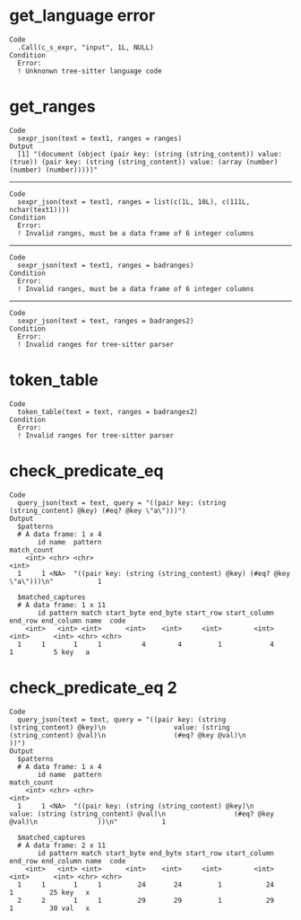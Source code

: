 # get_language error

    Code
      .Call(c_s_expr, "input", 1L, NULL)
    Condition
      Error:
      ! Unknonwn tree-sitter language code

# get_ranges

    Code
      sexpr_json(text = text1, ranges = ranges)
    Output
      [1] "(document (object (pair key: (string (string_content)) value: (true)) (pair key: (string (string_content)) value: (array (number) (number) (number)))))"

---

    Code
      sexpr_json(text = text1, ranges = list(c(1L, 10L), c(111L, nchar(text1))))
    Condition
      Error:
      ! Invalid ranges, must be a data frame of 6 integer columns

---

    Code
      sexpr_json(text = text1, ranges = badranges)
    Condition
      Error:
      ! Invalid ranges, must be a data frame of 6 integer columns

---

    Code
      sexpr_json(text = text, ranges = badranges2)
    Condition
      Error:
      ! Invalid ranges for tree-sitter parser

# token_table

    Code
      token_table(text = text, ranges = badranges2)
    Condition
      Error:
      ! Invalid ranges for tree-sitter parser

# check_predicate_eq

    Code
      query_json(text = text, query = "((pair key: (string (string_content) @key) (#eq? @key \"a\")))")
    Output
      $patterns
      # A data frame: 1 x 4
           id name  pattern                                                            match_count
        <int> <chr> <chr>                                                                    <int>
      1     1 <NA>  "((pair key: (string (string_content) @key) (#eq? @key \"a\")))\n"           1
      
      $matched_captures
      # A data frame: 1 x 11
           id pattern match start_byte end_byte start_row start_column end_row end_column name  code 
        <int>   <int> <int>      <int>    <int>     <int>        <int>   <int>      <int> <chr> <chr>
      1     1       1     1          4        4         1            4       1          5 key   a    
      

# check_predicate_eq 2

    Code
      query_json(text = text, query = "((pair key: (string (string_content) @key)\n                 value: (string (string_content) @val)\n                 (#eq? @key @val)\n               ))")
    Output
      $patterns
      # A data frame: 1 x 4
           id name  pattern                                                                                                                                                      match_count
        <int> <chr> <chr>                                                                                                                                                              <int>
      1     1 <NA>  "((pair key: (string (string_content) @key)\n                 value: (string (string_content) @val)\n                 (#eq? @key @val)\n               ))\n"           1
      
      $matched_captures
      # A data frame: 2 x 11
           id pattern match start_byte end_byte start_row start_column end_row end_column name  code 
        <int>   <int> <int>      <int>    <int>     <int>        <int>   <int>      <int> <chr> <chr>
      1     1       1     1         24       24         1           24       1         25 key   x    
      2     2       1     1         29       29         1           29       1         30 val   x    
      

